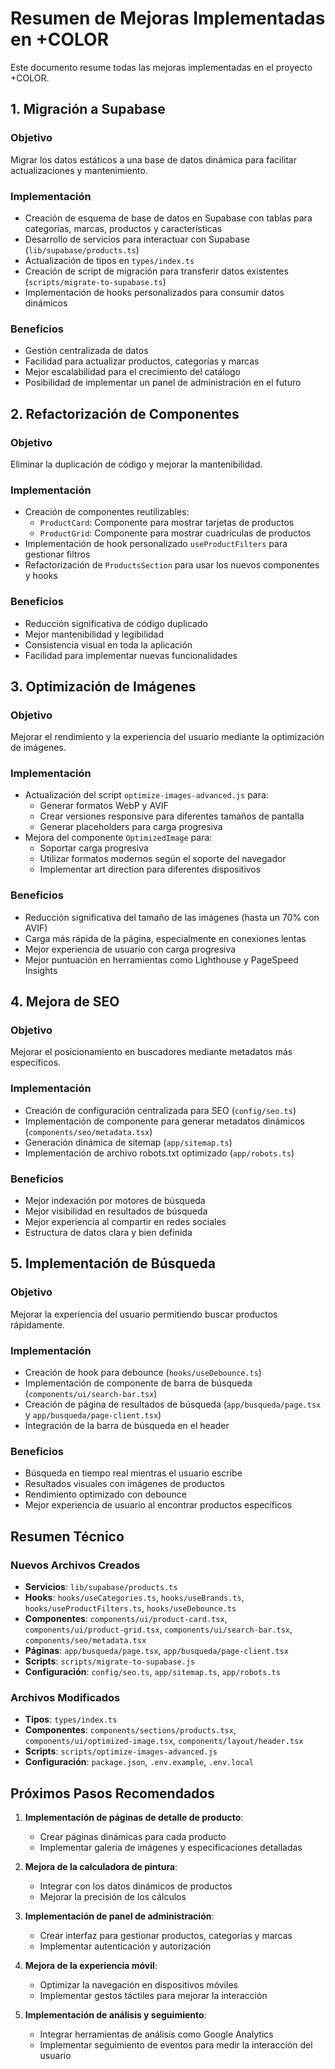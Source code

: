 # Resumen de Mejoras Implementadas en +COLOR

Este documento resume todas las mejoras implementadas en el proyecto +COLOR.

## 1. Migración a Supabase

### Objetivo
Migrar los datos estáticos a una base de datos dinámica para facilitar actualizaciones y mantenimiento.

### Implementación
- Creación de esquema de base de datos en Supabase con tablas para categorías, marcas, productos y características
- Desarrollo de servicios para interactuar con Supabase (`lib/supabase/products.ts`)
- Actualización de tipos en `types/index.ts`
- Creación de script de migración para transferir datos existentes (`scripts/migrate-to-supabase.ts`)
- Implementación de hooks personalizados para consumir datos dinámicos

### Beneficios
- Gestión centralizada de datos
- Facilidad para actualizar productos, categorías y marcas
- Mejor escalabilidad para el crecimiento del catálogo
- Posibilidad de implementar un panel de administración en el futuro

## 2. Refactorización de Componentes

### Objetivo
Eliminar la duplicación de código y mejorar la mantenibilidad.

### Implementación
- Creación de componentes reutilizables:
  - `ProductCard`: Componente para mostrar tarjetas de productos
  - `ProductGrid`: Componente para mostrar cuadrículas de productos
- Implementación de hook personalizado `useProductFilters` para gestionar filtros
- Refactorización de `ProductsSection` para usar los nuevos componentes y hooks

### Beneficios
- Reducción significativa de código duplicado
- Mejor mantenibilidad y legibilidad
- Consistencia visual en toda la aplicación
- Facilidad para implementar nuevas funcionalidades

## 3. Optimización de Imágenes

### Objetivo
Mejorar el rendimiento y la experiencia del usuario mediante la optimización de imágenes.

### Implementación
- Actualización del script `optimize-images-advanced.js` para:
  - Generar formatos WebP y AVIF
  - Crear versiones responsive para diferentes tamaños de pantalla
  - Generar placeholders para carga progresiva
- Mejora del componente `OptimizedImage` para:
  - Soportar carga progresiva
  - Utilizar formatos modernos según el soporte del navegador
  - Implementar art direction para diferentes dispositivos

### Beneficios
- Reducción significativa del tamaño de las imágenes (hasta un 70% con AVIF)
- Carga más rápida de la página, especialmente en conexiones lentas
- Mejor experiencia de usuario con carga progresiva
- Mejor puntuación en herramientas como Lighthouse y PageSpeed Insights

## 4. Mejora de SEO

### Objetivo
Mejorar el posicionamiento en buscadores mediante metadatos más específicos.

### Implementación
- Creación de configuración centralizada para SEO (`config/seo.ts`)
- Implementación de componente para generar metadatos dinámicos (`components/seo/metadata.tsx`)
- Generación dinámica de sitemap (`app/sitemap.ts`)
- Implementación de archivo robots.txt optimizado (`app/robots.ts`)

### Beneficios
- Mejor indexación por motores de búsqueda
- Mejor visibilidad en resultados de búsqueda
- Mejor experiencia al compartir en redes sociales
- Estructura de datos clara y bien definida

## 5. Implementación de Búsqueda

### Objetivo
Mejorar la experiencia del usuario permitiendo buscar productos rápidamente.

### Implementación
- Creación de hook para debounce (`hooks/useDebounce.ts`)
- Implementación de componente de barra de búsqueda (`components/ui/search-bar.tsx`)
- Creación de página de resultados de búsqueda (`app/busqueda/page.tsx` y `app/busqueda/page-client.tsx`)
- Integración de la barra de búsqueda en el header

### Beneficios
- Búsqueda en tiempo real mientras el usuario escribe
- Resultados visuales con imágenes de productos
- Rendimiento optimizado con debounce
- Mejor experiencia de usuario al encontrar productos específicos

## Resumen Técnico

### Nuevos Archivos Creados
- **Servicios**: `lib/supabase/products.ts`
- **Hooks**: `hooks/useCategories.ts`, `hooks/useBrands.ts`, `hooks/useProductFilters.ts`, `hooks/useDebounce.ts`
- **Componentes**: `components/ui/product-card.tsx`, `components/ui/product-grid.tsx`, `components/ui/search-bar.tsx`, `components/seo/metadata.tsx`
- **Páginas**: `app/busqueda/page.tsx`, `app/busqueda/page-client.tsx`
- **Scripts**: `scripts/migrate-to-supabase.js`
- **Configuración**: `config/seo.ts`, `app/sitemap.ts`, `app/robots.ts`

### Archivos Modificados
- **Tipos**: `types/index.ts`
- **Componentes**: `components/sections/products.tsx`, `components/ui/optimized-image.tsx`, `components/layout/header.tsx`
- **Scripts**: `scripts/optimize-images-advanced.js`
- **Configuración**: `package.json`, `.env.example`, `.env.local`

## Próximos Pasos Recomendados

1. **Implementación de páginas de detalle de producto**:
   - Crear páginas dinámicas para cada producto
   - Implementar galería de imágenes y especificaciones detalladas

2. **Mejora de la calculadora de pintura**:
   - Integrar con los datos dinámicos de productos
   - Mejorar la precisión de los cálculos

3. **Implementación de panel de administración**:
   - Crear interfaz para gestionar productos, categorías y marcas
   - Implementar autenticación y autorización

4. **Mejora de la experiencia móvil**:
   - Optimizar la navegación en dispositivos móviles
   - Implementar gestos táctiles para mejorar la interacción

5. **Implementación de análisis y seguimiento**:
   - Integrar herramientas de análisis como Google Analytics
   - Implementar seguimiento de eventos para medir la interacción del usuario
